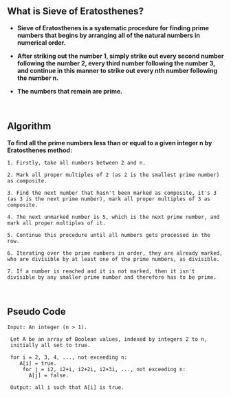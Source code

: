 ## What is Sieve of Eratosthenes?

* **Sieve of Eratosthenes is a systematic procedure for finding prime numbers that begins by arranging all of the natural numbers in numerical order.**

* **After striking out the number 1, simply strike out every second number following the number 2, every third number following the number 3, and continue in this manner to strike out every nth number following the number n.**

* **The numbers that remain are prime.** 

</br>



## Algorithm

**To find all the prime numbers less than or equal to a given integer n by Eratosthenes method:**

```
1. Firstly, take all numbers between 2 and n. 

2. Mark all proper multiples of 2 (as 2 is the smallest prime number) as composite.

3. Find the next number that hasn't been marked as composite, it's 3 (as 3 is the next prime number), mark all proper multiples of 3 as composite.

4. The next unmarked number is 5, which is the next prime number, and mark all proper multiples of it.

5. Continue this procedure until all numbers gets processed in the row.

6. Iterating over the prime numbers in order, they are already marked, who are divisible by at least one of the prime numbers, as divisible.

7. If a number is reached and it is not marked, then it isn't divisible by any smaller prime number and therefore has to be prime.
```
</br>

## Pseudo Code

```
Input: An integer (n > 1).
 
 Let A be an array of Boolean values, indexed by integers 2 to n,
 initially all set to true.
 
 for i = 2, 3, 4, ..., not exceeding n:
    A[i] = true.
     for j = i2, i2+i, i2+2i, i2+3i, ..., not exceeding n:
       A[j] = false.
 
 Output: all i such that A[i] is true.
 ```
 
 #
